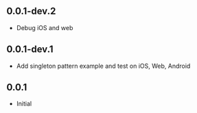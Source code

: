 ## 0.0.1-dev.2

* Debug iOS and web 

## 0.0.1-dev.1

* Add singleton pattern example and test on iOS, Web, Android

## 0.0.1

* Initial
